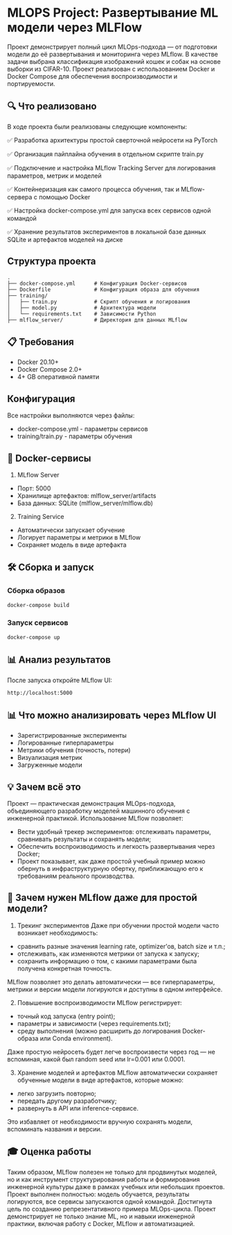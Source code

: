 # MLOPS Project: Развертывание ML модели через MLFlow

Проект демонстрирует полный цикл MLOps-подхода — от подготовки модели до её развертывания и мониторинга через MLflow. В качестве задачи выбрана классификация изображений кошек и собак на основе выборки из CIFAR-10. Проект реализован с использованием Docker и Docker Compose для обеспечения воспроизводимости и портируемости.

## 🔍 Что реализовано

В ходе проекта были реализованы следующие компоненты:

✅ Разработка архитектуры простой сверточной нейросети на PyTorch

✅ Организация пайплайна обучения в отдельном скрипте train.py

✅ Подключение и настройка MLflow Tracking Server для логирования параметров, метрик и моделей

✅ Контейнеризация как самого процесса обучения, так и MLflow-сервера с помощью Docker

✅ Настройка docker-compose.yml для запуска всех сервисов одной командой

✅ Хранение результатов экспериментов в локальной базе данных SQLite и артефактов моделей на диске

## Структура проекта
```
.
├── docker-compose.yml      # Конфигурация Docker-сервисов
├── Dockerfile              # Конфигурация образа для обучения
├── training/
│   ├── train.py            # Скрипт обучения и логирования
│   ├── model.py            # Архитектура модели
│   └── requirements.txt    # Зависимости Python
├── mlflow_server/          # Директория для данных MLflow
```

## 📋 Требования
- Docker 20.10+
- Docker Compose 2.0+
- 4+ GB оперативной памяти

## Конфигурация
Все настройки выполняются через файлы:
- docker-compose.yml - параметры сервисов
- training/train.py - параметры обучения


## 🐳 Docker-сервисы
1. MLflow Server
- Порт: 5000
- Хранилище артефактов: mlflow_server/artifacts
- База данных: SQLite (mlflow_server/mlflow.db)

2. Training Service
- Автоматически запускает обучение
- Логирует параметры и метрики в MLflow
- Сохраняет модель в виде артефакта


## 🛠️ Сборка и запуск

### Сборка образов
```bash
docker-compose build
```

### Запуск сервисов
```bash
docker-compose up
```

## 📊 Анализ результатов
После запуска откройте MLflow UI:
```bash
http://localhost:5000
```

## 📊 Что можно анализировать через MLflow UI
- Зарегистрированные эксперименты
- Логированные гиперпараметры
- Метрики обучения (точность, потери)
- Визуализация метрик
- Загруженные модели

## 💡 Зачем всё это
Проект — практическая демонстрация MLOps-подхода, объединяющего разработку моделей машинного обучения с инженерной практикой. Использование MLflow позволяет:
- Вести удобный трекер экспериментов: отслеживать параметры, сравнивать результаты и сохранять модели;
- Обеспечить воспроизводимость и легкость развертывания через Docker;
- Проект показывает, как даже простой учебный пример можно обернуть в инфраструктурную обертку, приближающую его к требованиям реального производства.



## 📌 Зачем нужен MLflow даже для простой модели?
1. Трекинг экспериментов
Даже при обучении простой модели часто возникает необходимость:
- сравнить разные значения learning rate, optimizer’ов, batch size и т.п.;
- отслеживать, как изменяются метрики от запуска к запуску;
- сохранить информацию о том, с какими параметрами была получена конкретная точность.

MLflow позволяет это делать автоматически — все гиперпараметры, метрики и версии модели логируются и доступны в одном интерфейсе.

2. Повышение воспроизводимости
MLflow регистрирует:
- точный код запуска (entry point);
- параметры и зависимости (через requirements.txt);
- среду выполнения (можно расширить до логирования Docker-образа или Conda environment).

Даже простую нейросеть будет легче воспроизвести через год — не вспоминая, какой был random seed или lr=0.001 или 0.0001.

3. Хранение моделей и артефактов
MLflow автоматически сохраняет обученные модели в виде артефактов, которые можно:
- легко загрузить повторно;
- передать другому разработчику;
- развернуть в API или inference-сервисе.

Это избавляет от необходимости вручную сохранять модели, вспоминать названия и версии.


## 🎓 Оценка работы
Таким образом, MLflow полезен не только для продвинутых моделей, но и как инструмент структурирования работы и формирования инженерной культуры даже в рамках учебных или небольших проектов.
Проект выполнен полностью: модель обучается, результаты логируются, все сервисы запускаются одной командой. Достигнута цель по созданию репрезентативного примера MLOps-цикла.
Проект демонстрирует не только знание ML, но и навыки инженерной практики, включая работу с Docker, MLflow и автоматизацией.